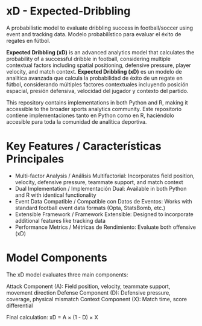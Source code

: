 # xD - Expected-Dribbling
A probabilistic model to evaluate dribbling success in football/soccer using event and tracking data.
Modelo probabilístico para evaluar el éxito de regates en fútbol.

**Expected Dribbling (xD)** is an advanced analytics model that calculates the probability of a successful dribble in football, considering multiple contextual factors including spatial positioning, defensive pressure, player velocity, and match context.
**Expected Dribbling (xD)** es un modelo de analítica avanzada que calcula la probabilidad de éxito de un regate en fútbol, considerando múltiples factores contextuales incluyendo posición espacial, presión defensiva, velocidad del jugador y contexto del partido.

This repository contains implementations in both Python and R, making it accessible to the broader sports analytics community.
Este repositorio contiene implementaciones tanto en Python como en R, haciéndolo accesible para toda la comunidad de analítica deportiva.

# Key Features / Características Principales

- Multi-factor Analysis / Análisis Multifactorial:
Incorporates field position, velocity, defensive pressure, teammate support, and match context
- Dual Implementation / Implementación Dual:
Available in both Python and R with identical functionality
- Event Data Compatible / Compatible con Datos de Eventos: 
Works with standard football event data formats (Opta, StatsBomb, etc.)
- Extensible Framework / Framework Extensible: 
Designed to incorporate additional features like tracking data
- Performance Metrics / Métricas de Rendimiento: 
Evaluate both offensive (xD)

# Model Components
The xD model evaluates three main components:

Attack Component (A): Field position, velocity, teammate support, movement direction
Defense Component (D): Defensive pressure, coverage, physical mismatch
Context Component (X): Match time, score differential

Final calculation: xD = A × (1 - D) × X

